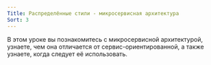 ```yaml
---
Title: Распределённые стили - микросервисная архитектура
Sort: 3
---
```


В этом уроке вы познакомитесь с микросервисной архитектурой, узнаете, чем она отличается от сервис-ориентированной, а также узнаете, когда следует её использовать.

